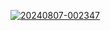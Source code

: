 <!--<br/>
<h1 align="center">
  <a href="https://fuadhasanshihab.github.io/assets/index.html" style="font-size: 24px;">
    <i>Directory List</i>
  </a>
</h1>
<br/>
-->

<a href="https://fuadhasanshihab.github.io/assets/index.html" target="_blank"><img src="https://i.ibb.co/znqYH1s/20240807-002347.png" alt="20240807-002347" border="0"></a>

